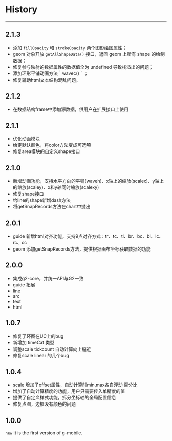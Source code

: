 # History

---

## 2.1.3

* 添加 `fillOpacity` 和 `strokeOpacity` 两个图形绘图属性；
* geom 对象开放 `getAllShapeData()` 接口，返回 geom 上所有 shape 的绘制数据；
* 修复参与映射的数据属性的数据值全为 undefined 导致栈溢出的问题；
* 添加环形平铺动画方法｀wavec()｀；
* 修复辅助html文本结构混乱问题。

## 2.1.2
* 在数据结构frame中添加源数据，供用户在扩展接口上使用

## 2.1.1
* 优化动画模块
* 给定默认颜色，将color方法变成可选项
* 修复area模块的自定义shape接口

## 2.1.0
* 新增动画功能，支持水平方向的平铺(waveh)、x轴上的缩放(scalex)、y轴上的缩放(scaley)、x和y轴同时缩放(scalexy)
* 修复shape接口
* 给line的shape新增dash方法
* 将getSnapRecords方法在chart中抛出

## 2.0.1
* guide 新增html对齐功能，支持9点对齐方式：tr、tc、tl、br、bc、bl、lc、rc、cc
* geom 添加getSnapRecords方法，提供根据画布坐标获取数据的功能

## 2.0.0
* 集成g2-core，并统一API与G2一致
* guide 拓展
* line
* arc
* text
* html

## 1.0.7

* 修复了环图在UC上的bug
* 新增加 timeCat 类型
* 调整scale tickcount 自动计算向上逼近
* 修复scale linear 的几个bug

## 1.0.4

* scale 增加了offset属性，自动计算时min,max各自浮动 百分比
* 增加了自动计算精度的功能，用户只需要传入单精度的值
* 提供了自定义样式功能，拆分坐标轴的全局配置信息
* 修复点图，边框没有颜色的问题

## 1.0.0

`new` It is the first version of g-mobile.
